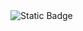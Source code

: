  
 
 
 
 
 <img alt="Static Badge" src="https://quickchart.io/chart?c=%7B%22type%22%3A%20%22bar%22%2C%20%22data%22%3A%20%7B%22labels%22%3A%20%5B%22Q1%22%2C%20%22Q2%22%2C%20%22Q3%22%2C%20%22Q4%22%5D%2C%20%22datasets%22%3A%20%5B%7B%22label%22%3A%20%22Revenue%22%2C%20%22data%22%3A%20%5B100%2C%20200%2C%20300%2C%20400%5D%7D%5D%7D%7D&backgroundColor=white&width=500&height=300&devicePixelRatio=1.0&format=png&version=2.9.3">
 
